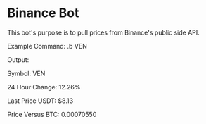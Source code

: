 # Binance Bot

This bot's purpose is to pull prices from Binance's public side API. 

Example Command: .b VEN

Output:

Symbol: VEN

24 Hour Change: 12.26%

Last Price USDT: $8.13

Price Versus BTC: 0.00070550



